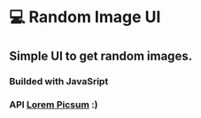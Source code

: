 # :computer: Random Image UI

## Simple UI to get random images.

### Builded with JavaSript

### API [Lorem Picsum](https://picsum.photos) :)


